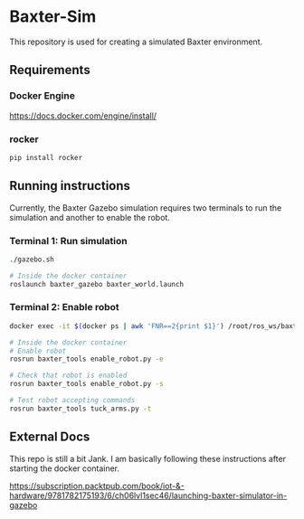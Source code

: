 # Baxter-Sim

This repository is used for creating a simulated Baxter environment.

## Requirements

### Docker Engine
https://docs.docker.com/engine/install/

### rocker
``` bash
pip install rocker
```

## Running instructions
Currently, the Baxter Gazebo simulation requires two terminals to run the simulation and another to enable the robot.

### Terminal 1: Run simulation
```bash
./gazebo.sh

# Inside the docker container
roslaunch baxter_gazebo baxter_world.launch
```

### Terminal 2: Enable robot
```bash
docker exec -it $(docker ps | awk 'FNR==2{print $1}') /root/ros_ws/baxter.sh sim

# Inside the docker container
# Enable robot
rosrun baxter_tools enable_robot.py -e

# Check that robot is enabled 
rosrun baxter_tools enable_robot.py -s

# Test robot accepting commands
rosrun baxter_tools tuck_arms.py -t
```

## External Docs
This repo is still a bit Jank. I am basically following these instructions after starting the docker container.

https://subscription.packtpub.com/book/iot-&-hardware/9781782175193/6/ch06lvl1sec46/launching-baxter-simulator-in-gazebo